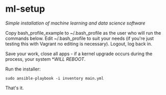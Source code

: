 # ml-setup

*Simple installation of machine learning and data science software*

Copy bash_profile_example to ~/.bash_profile as the user who will run the commands below. Edit ~/.bash_profile to suit your needs (if you're just testing this with Vagrant no editing is necessary). Logout, log back in.

Save your work, close all apps - if a kernel upgrade occurs during the process, your system **WILL REBOOT*.

Run the installer:

```
sudo ansible-playbook -i inventory main.yml
```

That's it.
